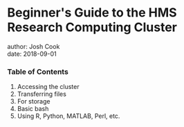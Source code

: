 # Beginner's Guide to the HMS Research Computing Cluster

author: Josh Cook  
date: 2018-09-01

### Table of Contents

1. Accessing the cluster
2. Transferring files
3. For storage
4. Basic bash
5. Using R, Python, MATLAB, Perl, etc.